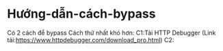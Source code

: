 # Hướng-dẫn-cách-bypass
Có 2 cách để bypass
Cách thứ nhất khó hơn:
C1:Tải HTTP Debugger (Link tải:https://www.httpdebugger.com/download_pro.html)
C2:
